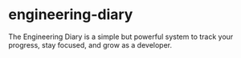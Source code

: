 # engineering-diary
The Engineering Diary is a simple but powerful system to track your progress, stay focused, and grow as a developer.
